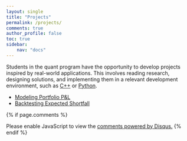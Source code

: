 ```yaml
---
layout: single
title: "Projects"
permalink: /projects/
comments: true
author_profile: false
toc: true
sidebar:
    nav: "docs"
---
```

Students in the quant program have the opportunity to develop projects inspired by real-world applications. This involves reading research, designing solutions, and implementing them in a relevant development environment, such as [C++](../cpp/index.html) or [Python](../python/index.html).

- [Modeling Portfolio P&L](https://dlu-umich.github.io/friday-workshop/portfolio_modeling.html)
- [Backtesting Expected Shortfall](https://dlu-umich.github.io/friday-workshop/backtesting_expected_shortfall.html)

{% if page.comments %}
<div id="disqus_thread"></div>
<script>

/**
*  RECOMMENDED CONFIGURATION VARIABLES: EDIT AND UNCOMMENT THE SECTION BELOW TO INSERT DYNAMIC VALUES FROM YOUR PLATFORM OR CMS.
*  LEARN WHY DEFINING THESE VARIABLES IS IMPORTANT: https://disqus.com/admin/universalcode/#configuration-variables*/
/*
var disqus_config = function () {
this.page.url = PAGE_URL;  // Replace PAGE_URL with your page's canonical URL variable
this.page.identifier = PAGE_IDENTIFIER; // Replace PAGE_IDENTIFIER with your page's unique identifier variable
};
*/
(function() { // DON'T EDIT BELOW THIS LINE
var d = document, s = d.createElement('script');
s.src = 'https://israeldi.disqus.com/embed.js';
s.setAttribute('data-timestamp', +new Date());
(d.head || d.body).appendChild(s);
})();
</script>
<noscript>Please enable JavaScript to view the <a href="https://disqus.com/?ref_noscript">comments powered by Disqus.</a></noscript>
{% endif %}


